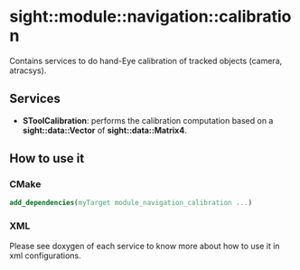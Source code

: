# sight::module::navigation::calibration

 Contains services to do hand-Eye calibration of tracked objects (camera, atracsys).

## Services

- **SToolCalibration**: performs the calibration computation based on a **sight::data::Vector** of **sight::data::Matrix4**. 

## How to use it

### CMake

```cmake
add_dependencies(myTarget module_navigation_calibration ...)
```

### XML

Please see doxygen of each service to know more about how to use it in xml configurations.
